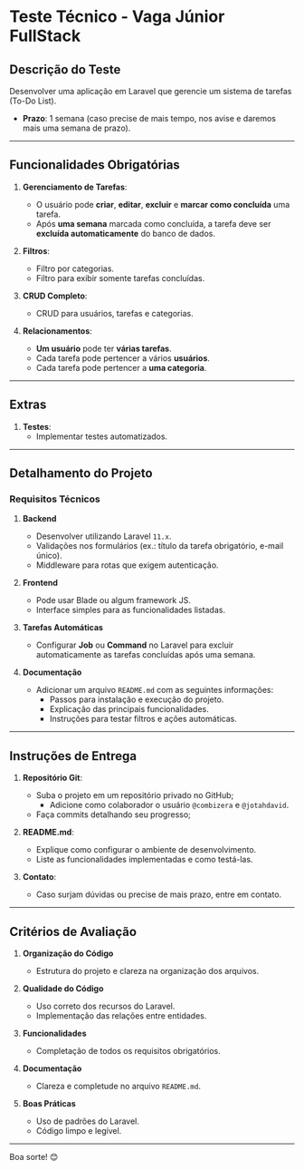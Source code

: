# Teste Técnico - Vaga Júnior FullStack

## Descrição do Teste

Desenvolver uma aplicação em Laravel que gerencie um sistema de tarefas (To-Do List).

- **Prazo**: 1 semana (caso precise de mais tempo, nos avise e daremos mais uma semana de prazo).

---

## Funcionalidades Obrigatórias

1. **Gerenciamento de Tarefas**:
    - O usuário pode **criar**, **editar**, **excluir** e **marcar como concluída** uma tarefa.
    - Após **uma semana** marcada como concluída, a tarefa deve ser **excluída automaticamente** do banco de dados.

2. **Filtros**:
    - Filtro por categorias.
    - Filtro para exibir somente tarefas concluídas.

3. **CRUD Completo**:
    - CRUD para usuários, tarefas e categorias.

4. **Relacionamentos**:
    - **Um usuário** pode ter **várias tarefas**.
    - Cada tarefa pode pertencer a vários **usuários**.
    - Cada tarefa pode pertencer a **uma categoria**.

---

## Extras

1. **Testes**:
    - Implementar testes automatizados.

---

## Detalhamento do Projeto

### **Requisitos Técnicos**

1. **Backend**
    - Desenvolver utilizando Laravel `11.x`.
    - Validações nos formulários (ex.: título da tarefa obrigatório, e-mail único).
    - Middleware para rotas que exigem autenticação.

2. **Frontend**
    - Pode usar Blade ou algum framework JS.
    - Interface simples para as funcionalidades listadas.

3. **Tarefas Automáticas**
    - Configurar **Job** ou **Command** no Laravel para excluir automaticamente as tarefas concluídas após uma semana.

4. **Documentação**
    - Adicionar um arquivo `README.md` com as seguintes informações:
        - Passos para instalação e execução do projeto.
        - Explicação das principais funcionalidades.
        - Instruções para testar filtros e ações automáticas.

---

## Instruções de Entrega

1. **Repositório Git**:
    - Suba o projeto em um repositório privado no GitHub;
      - Adicione como colaborador o usuário `@combizera` e `@jotahdavid`.
    - Faça commits detalhando seu progresso;

2. **README.md**:
    - Explique como configurar o ambiente de desenvolvimento.
    - Liste as funcionalidades implementadas e como testá-las.

3. **Contato**:
    - Caso surjam dúvidas ou precise de mais prazo, entre em contato.

---

## Critérios de Avaliação

1. **Organização do Código**
    - Estrutura do projeto e clareza na organização dos arquivos.

2. **Qualidade do Código**
    - Uso correto dos recursos do Laravel.
    - Implementação das relações entre entidades.

3. **Funcionalidades**
    - Completação de todos os requisitos obrigatórios.

4. **Documentação**
    - Clareza e completude no arquivo `README.md`.

5. **Boas Práticas**
    - Uso de padrões do Laravel.
    - Código limpo e legível.

---

Boa sorte! 😊
